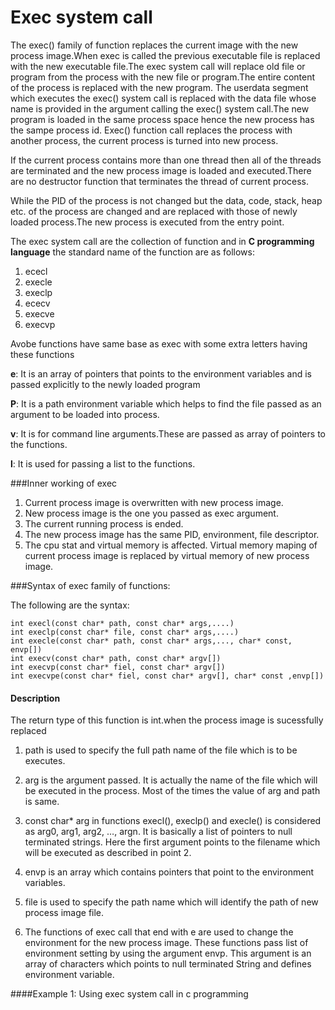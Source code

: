 # Exec system call
The exec() family of function replaces the current image with the new process image.When exec is called the previous executable file is replaced with the new executable file.The exec system call will replace old file or program from the process with the new file or program.The entire content of the process is replaced with the new program.
The userdata segment which executes the exec() system call is replaced with the data file whose name is provided in the argument calling the exec() system call.The new program is loaded in the same process space hence the new process has the sampe process id. Exec() function call replaces the process with another process, the current process is turned into new process.

If the current process contains more than one thread then all of the threads are terminated and the new process image is loaded and executed.There are no destructor function that terminates the thread of current process.

While the PID of the process is not changed but the data, code, stack, heap etc. of the process are changed and are replaced with those of newly loaded process.The new process is executed from the entry point.

The exec system call are the collection of function and in **C programming language** the standard name of the function are as follows:
1. ececl
2. execle
3. execlp
4. ececv
5. execve
6. execvp


Avobe functions have same base as exec with some extra letters having these functions

**e**: It is an array of pointers that points to the environment variables and is passed explicitly to the newly loaded program

**P**: It is a path environment variable which helps to find the file passed as an argument to be loaded into process.

**v**: It is for command line arguments.These are passed as array of pointers to the functions.

**l**: It is used for passing a list to the functions. 

###Inner working of exec
1. Current process image is overwritten with new process image.
2. New process image is the one you passed as exec argument.
3. The current running process is ended.
4. The new process image has the same PID, environment, file descriptor.
5. The cpu stat and virtual memory is affected. Virtual memory maping of current process image is replaced by virtual memory of new process image.

###Syntax of exec family of functions:

The following are the syntax:

```
int execl(const char* path, const char* args,....)
int execlp(const char* file, const char* args,....)
int execle(const char* path, const char* args,..., char* const, envp[])
int execv(const char* path, const char* argv[])
int execvp(const char* fiel, const char* argv[])
int execvpe(const char* fiel, const char* argv[], char* const ,envp[])
```
#### Description

The return type of this function is int.when the process image is sucessfully replaced


1. path is used to specify the full path name of the file which is to be executes.

2. arg is the argument passed. It is actually the name of the file which will be executed in the process. Most of the times the value of arg and path is same.

3. const char* arg in functions execl(), execlp() and execle() is considered as arg0, arg1, arg2, …, argn. It is basically a list of pointers to null terminated strings. Here the first argument points to the filename which will be executed as described in point 2.

4. envp is an array which contains pointers that point to the environment variables.

5. file is used to specify the path name which will identify the path of new process image file.

6. The functions of exec call that end with e are used to change the environment for the new process image. These functions pass list of environment setting by using the argument envp. This argument is an array of characters which points to null terminated String and defines environment variable.


####Example 1: Using exec system call in c programming

